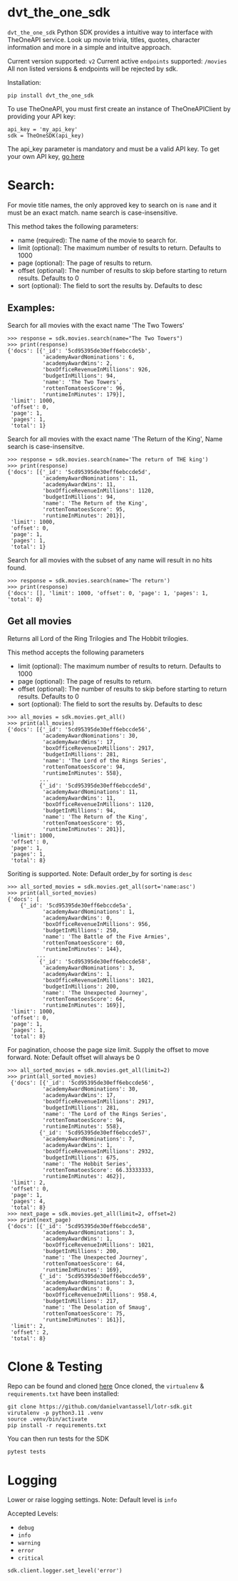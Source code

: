 # dvt_the_one_sdk

`dvt_the_one_sdk` Python SDK provides a intuitive way to interface with TheOneAPI service. Look up movie trivia, titles, quotes, character information and more in a simple and intuitve approach.


Current version supported: `v2`
Current active `endpoints` supported: `/movies`
All non listed versions & endpoints will be rejected by sdk.


Installation:
```
pip install dvt_the_one_sdk
```


To use TheOneAPI, you must first create an instance of TheOneAPIClient by providing your API key:
```
api_key = 'my_api_key'
sdk = TheOneSDK(api_key)
```
The api_key parameter is mandatory and must be a valid API key.
To get your own API key, [go here](https://the-one-api.dev/)




# Search:
For movie title names, the only approved key to search on is `name` and it must be an exact match.
name search is case-insensitive.


This method takes the following parameters:
* name (required): The name of the movie to search for.
* limit (optional): The maximum number of results to return. 
                    Defaults to 1000
* page (optional): The page of results to return.
* offset (optional): The number of results to skip before starting to return results.
                     Defaults to 0
* sort (optional): The field to sort the results by.
                   Defaults to desc

## Examples:
Search for all movies with the exact name 'The Two Towers'
```
>>> response = sdk.movies.search(name="The Two Towers")
>>> print(response)
{'docs': [{'_id': '5cd95395de30eff6ebccde5b',
           'academyAwardNominations': 6,
           'academyAwardWins': 2,
           'boxOfficeRevenueInMillions': 926,
           'budgetInMillions': 94,
           'name': 'The Two Towers',
           'rottenTomatoesScore': 96,
           'runtimeInMinutes': 179}],
 'limit': 1000,
 'offset': 0,
 'page': 1,
 'pages': 1,
 'total': 1}
```

Search for all movies with the exact name 'The Return of the King',
Name search is case-insensitve.
```
>>> response = sdk.movies.search(name='The return of THE king')
>>> print(response)
{'docs': [{'_id': '5cd95395de30eff6ebccde5d',
           'academyAwardNominations': 11,
           'academyAwardWins': 11,
           'boxOfficeRevenueInMillions': 1120,
           'budgetInMillions': 94,
           'name': 'The Return of the King',
           'rottenTomatoesScore': 95,
           'runtimeInMinutes': 201}],
 'limit': 1000,
 'offset': 0,
 'page': 1,
 'pages': 1,
 'total': 1}
```

Search for all movies with the subset of any name will result in no hits found.
```
>>> response = sdk.movies.search(name='The return')
>>> print(response)
{'docs': [], 'limit': 1000, 'offset': 0, 'page': 1, 'pages': 1, 'total': 0}
```


## Get all movies
Returns all Lord of the Ring Trilogies and The Hobbit trilogies.

This method accepts the following parameters
* limit (optional): The maximum number of results to return. 
                    Defaults to 1000
* page (optional): The page of results to return.
* offset (optional): The number of results to skip before starting to return results.
                     Defaults to 0
* sort (optional): The field to sort the results by.
                   Defaults to desc
```
>>> all_movies = sdk.movies.get_all()
>>> print(all_movies)
{'docs': [{'_id': '5cd95395de30eff6ebccde56',
           'academyAwardNominations': 30,
           'academyAwardWins': 17,
           'boxOfficeRevenueInMillions': 2917,
           'budgetInMillions': 281,
           'name': 'The Lord of the Rings Series',
           'rottenTomatoesScore': 94,
           'runtimeInMinutes': 558},
          ...
          {'_id': '5cd95395de30eff6ebccde5d',
           'academyAwardNominations': 11,
           'academyAwardWins': 11,
           'boxOfficeRevenueInMillions': 1120,
           'budgetInMillions': 94,
           'name': 'The Return of the King',
           'rottenTomatoesScore': 95,
           'runtimeInMinutes': 201}],
 'limit': 1000,
 'offset': 0,
 'page': 1,
 'pages': 1,
 'total': 8}
```

Soriting is supported.
Note: Default order_by for sorting is `desc`
```
>>> all_sorted_movies = sdk.movies.get_all(sort='name:asc')
>>> print(all_sorted_movies)
{'docs': [
    {'_id': '5cd95395de30eff6ebccde5a',
           'academyAwardNominations': 1,
           'academyAwardWins': 0,
           'boxOfficeRevenueInMillions': 956,
           'budgetInMillions': 250,
           'name': 'The Battle of the Five Armies',
           'rottenTomatoesScore': 60,
           'runtimeInMinutes': 144},
         ...
          {'_id': '5cd95395de30eff6ebccde58',
           'academyAwardNominations': 3,
           'academyAwardWins': 1,
           'boxOfficeRevenueInMillions': 1021,
           'budgetInMillions': 200,
           'name': 'The Unexpected Journey',
           'rottenTomatoesScore': 64,
           'runtimeInMinutes': 169}],
 'limit': 1000,
 'offset': 0,
 'page': 1,
 'pages': 1,
 'total': 8}
```

For pagination, choose the page size limit. Supply the offset to move forward. 
Note: Default offset will always be 0
```
>>> all_sorted_movies = sdk.movies.get_all(limit=2)
>>> print(all_sorted_movies)
 {'docs': [{'_id': '5cd95395de30eff6ebccde56',
           'academyAwardNominations': 30,
           'academyAwardWins': 17,
           'boxOfficeRevenueInMillions': 2917,
           'budgetInMillions': 281,
           'name': 'The Lord of the Rings Series',
           'rottenTomatoesScore': 94,
           'runtimeInMinutes': 558},
          {'_id': '5cd95395de30eff6ebccde57',
           'academyAwardNominations': 7,
           'academyAwardWins': 1,
           'boxOfficeRevenueInMillions': 2932,
           'budgetInMillions': 675,
           'name': 'The Hobbit Series',
           'rottenTomatoesScore': 66.33333333,
           'runtimeInMinutes': 462}],
 'limit': 2,
 'offset': 0,
 'page': 1,
 'pages': 4,
 'total': 8}
>>> next_page = sdk.movies.get_all(limit=2, offset=2)
>>> print(next_page)
{'docs': [{'_id': '5cd95395de30eff6ebccde58',
           'academyAwardNominations': 3,
           'academyAwardWins': 1,
           'boxOfficeRevenueInMillions': 1021,
           'budgetInMillions': 200,
           'name': 'The Unexpected Journey',
           'rottenTomatoesScore': 64,
           'runtimeInMinutes': 169},
          {'_id': '5cd95395de30eff6ebccde59',
           'academyAwardNominations': 3,
           'academyAwardWins': 0,
           'boxOfficeRevenueInMillions': 958.4,
           'budgetInMillions': 217,
           'name': 'The Desolation of Smaug',
           'rottenTomatoesScore': 75,
           'runtimeInMinutes': 161}],
 'limit': 2,
 'offset': 2,
 'total': 8}
```

# Clone & Testing
Repo can be found and cloned [here](https://github.com/danielvantassell/lotr-sdk)
Once cloned, the `virtualenv` & `requirements.txt` have been installed:
```
git clone https://github.com/danielvantassell/lotr-sdk.git
virutalenv -p python3.11 .venv
source .venv/bin/activate
pip install -r requirements.txt
```
You can then run tests for the SDK
```
pytest tests
```


# Logging
Lower or raise logging settings.
Note: Default level is `info`

Accepted Levels: 
* `debug`
* `info`
* `warning`
* `error`
* `critical`

```
sdk.client.logger.set_level('error')
```
